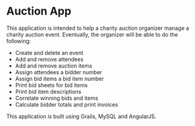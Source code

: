 # Auction App #

This application is intended to help a charity auction organizer manage a charity auction event.  Eventually, the organizer will be able to do the following:

- Create and delete an event
- Add and remove attendees
- Add and remove auction items
- Assign attendees a bidder number
- Assign bid items a bid item number
- Print bid sheets for bid items
- Print bid item descriptions
- Correlate winning bids and items
- Calculate bidder totals and print invoices

This application is built using Grails, MySQL and AngularJS.
